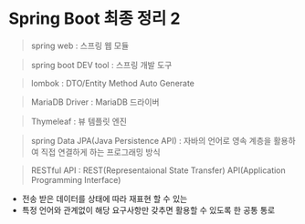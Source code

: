 # Spring Boot 최종 정리 2

> spring web : 스프링 웹 모듈

> spring boot DEV tool : 스프링 개발 도구

> lombok : DTO/Entity Method Auto Generate

> MariaDB Driver : MariaDB 드라이버

> Thymeleaf : 뷰 템플릿 엔진

> spring Data JPA(Java Persistence API) : 자바의 언어로 영속 계층을 활용하여 직접 연결하게 하는 프로그래밍 방식

> RESTful API : REST(Representaional State Transfer) API(Application Programming Interface)
- 전송 받은 데이터를 상태에 따라 재표현 할 수 있는
- 특정 언어와 관계없이 해당 요구사항만 갖추면 활용할 수 있도록 한 공통 통로
